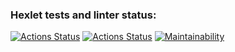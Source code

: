 ### Hexlet tests and linter status:
[![Actions Status](https://github.com/Shablii/php-project-lvl2/workflows/hexlet-check/badge.svg)](https://github.com/Shablii/php-project-lvl2/actions)
[![Actions Status](https://github.com/Shablii/php-project-lvl2/workflows/Linter/badge.svg)](https://github.com/Shablii/php-project-lvl2/actions)
[![Maintainability](https://api.codeclimate.com/v1/badges/0898d8472c324dee2c9c/maintainability)](https://codeclimate.com/github/Shablii/php-project-lvl2/maintainability)
